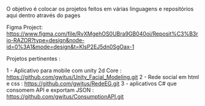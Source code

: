 O objetivo é colocar os projetos feitos em várias linguagens e repositórios aqui dentro através do pages

<!-- Projetoe no FIGMA -->
Figma Project: https://www.figma.com/file/RvXMgehOS0UBra9GB040oi/Reposit%C3%B3rio-RAZOR?type=design&node-id=0%3A1&mode=design&t=KlsP2EJ5dn0SgOax-1


Projetos pertinentes : 

1 - Aplicativo para mobile com unity 2d Core : https://github.com/gwitus/Unity_Facial_Modeling.git
2 - Rede social em html e css : https://github.com/gwitus/RedeEG.git
3 - aplicativos C# que consomem API e exportam JSON : https://github.com/gwitus/ConsumptionAPI.git